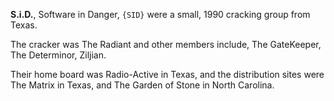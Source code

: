 **S.i.D.**, Software in Danger, `{SID}` were a small, 1990 cracking group from Texas.

The cracker was The Radiant and other members include, The GateKeeper, The Determinor, Ziljian.

Their home board was Radio-Active in Texas, and the distribution sites were The Matrix in Texas, and The Garden of Stone in North Carolina.